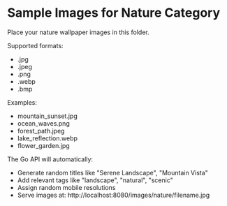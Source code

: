# Sample Images for Nature Category

Place your nature wallpaper images in this folder.

Supported formats:
- .jpg
- .jpeg  
- .png
- .webp
- .bmp

Examples:
- mountain_sunset.jpg
- ocean_waves.png
- forest_path.jpeg
- lake_reflection.webp
- flower_garden.jpg

The Go API will automatically:
- Generate random titles like "Serene Landscape", "Mountain Vista"
- Add relevant tags like "landscape", "natural", "scenic"
- Assign random mobile resolutions
- Serve images at: http://localhost:8080/images/nature/filename.jpg